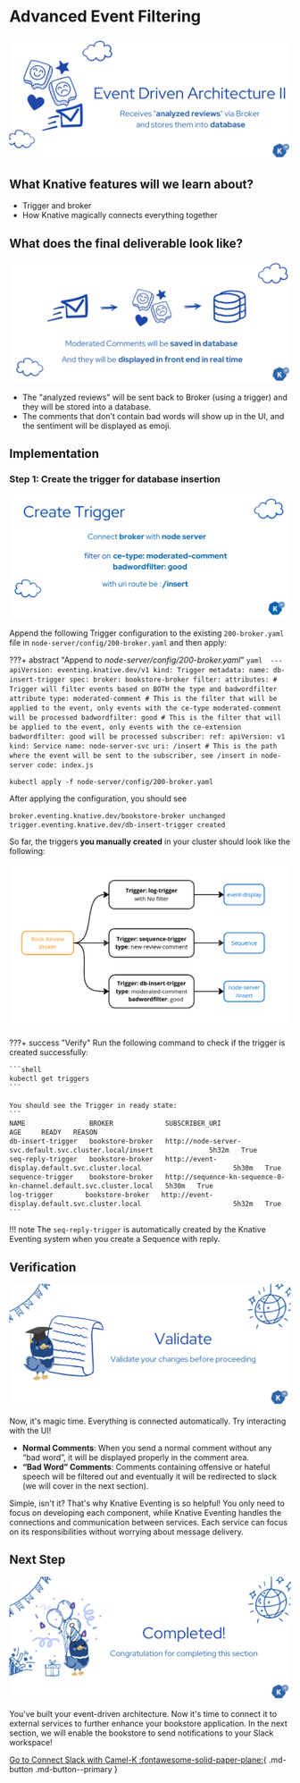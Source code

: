 # **Advanced Event Filtering**

![Image](images/image4.png)

## **What Knative features will we learn about?**

- Trigger and broker
- How Knative magically connects everything together

## **What does the final deliverable look like?**

![Image](images/image6.png)

- The "analyzed reviews" will be sent back to Broker (using a trigger) and they will be stored into a database.
- The comments that don’t contain bad words will show up in the UI, and the sentiment will be displayed as emoji.

## **Implementation**

### **Step 1: Create the trigger for database insertion**

![Image](images/image3.png)

Append the following Trigger configuration to the existing `200-broker.yaml` file in `node-server/config/200-broker.yaml` and then apply:

???+ abstract "Append to _node-server/config/200-broker.yaml_"
    ```yaml 
    ---
    apiVersion: eventing.knative.dev/v1
    kind: Trigger
    metadata:
      name: db-insert-trigger
    spec:
      broker: bookstore-broker
      filter:
        attributes: # Trigger will filter events based on BOTH the type and badwordfilter attribute
          type: moderated-comment # This is the filter that will be applied to the event, only events with the ce-type moderated-comment will be processed
          badwordfilter: good # This is the filter that will be applied to the event, only events with the ce-extension badwordfilter: good will be processed
      subscriber:
        ref:
          apiVersion: v1
          kind: Service
          name: node-server-svc
        uri: /insert # This is the path where the event will be sent to the subscriber, see /insert in node-server code: index.js
    ```

```shell
kubectl apply -f node-server/config/200-broker.yaml
```

After applying the configuration, you should see

```
broker.eventing.knative.dev/bookstore-broker unchanged
trigger.eventing.knative.dev/db-insert-trigger created
```

So far, the triggers **you manually created** in your cluster should look like the following:

![Image](images/image5.png)

???+ success "Verify"
    Run the following command to check if the trigger is created successfully:

    ```shell
    kubectl get triggers
    ```

    You should see the Trigger in ready state:
    ```
    NAME                BROKER             SUBSCRIBER_URI                                                       AGE     READY   REASON
    db-insert-trigger   bookstore-broker   http://node-server-svc.default.svc.cluster.local/insert              5h32m   True    
    seq-reply-trigger   bookstore-broker   http://event-display.default.svc.cluster.local                       5h30m   True    
    sequence-trigger    bookstore-broker   http://sequence-kn-sequence-0-kn-channel.default.svc.cluster.local   5h30m   True    
    log-trigger        bookstore-broker   http://event-display.default.svc.cluster.local                       5h32m   True    
    ```

!!! note
    The `seq-reply-trigger` is automatically created by the Knative Eventing system when you create a Sequence with reply.


## **Verification**

![Image](images/image1.png)

Now, it's magic time. Everything is connected automatically. Try interacting with the UI!

- **Normal Comments**: When you send a normal comment without any “bad word”, it will be displayed properly in the comment area.
- **“Bad Word” Comments**: Comments containing offensive or hateful speech will be filtered out and eventually it will be redirected to slack (we will cover in the next section).

Simple, isn't it? That's why Knative Eventing is so helpful! You only need to focus on developing each component, while Knative Eventing handles the connections and communication between services. Each service can focus on its responsibilities without worrying about message delivery.

## **Next Step**

![Image](images/image8.png)

You've built your event-driven architecture. Now it's time to connect it to external services to further enhance your bookstore application. In the next section, we will enable the bookstore to send notifications to your Slack workspace!

[Go to Connect Slack with Camel-K :fontawesome-solid-paper-plane:](../page-7/pg7-slack-camel.md){ .md-button .md-button--primary }